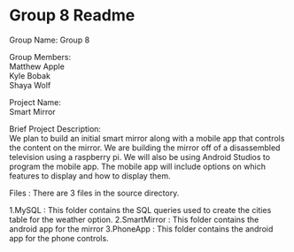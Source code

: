 Group 8 Readme
=========================================

Group Name: Group 8  

Group Members:  
	Matthew Apple  
	Kyle Bobak  
	Shaya Wolf

Project Name:  
	Smart Mirror  

Brief Project Description:  
	We plan to build an initial smart mirror along with a mobile app that controls the content on the mirror. We are building the mirror off of a disassembled television using a raspberry pi. We will also be using Android Studios to program the mobile app. The mobile app will include options on which features to display and how to display them.  

Files : 
There are 3 files in the source directory. 
	
1.MySQL : This folder contains the SQL queries used to create the cities table for the weather option.
2.SmartMirror : This folder contains the android app for the mirror
3.PhoneApp : This folder contains the android app for the phone controls. 

